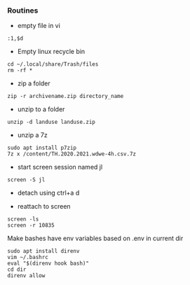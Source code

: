 ### Routines
* empty file in vi

```
:1,$d
```
* Empty linux recycle bin

```
cd ~/.local/share/Trash/files
rm -rf *
```
* zip a folder

```
zip -r archivename.zip directory_name
```
* unzip to a folder

```
unzip -d landuse landuse.zip
```

* unzip a 7z

```
sudo apt install p7zip
7z x /content/TH.2020.2021.wdwe-4h.csv.7z
```

* start screen session named jl

```
screen -S jl
```

* detach using ctrl+a d

* reattach to screen

```
screen -ls
screen -r 10835
```

Make bashes have env variables based on .env in current dir
```
sudo apt install direnv
vim ~/.bashrc
eval "$(direnv hook bash)"
cd dir
direnv allow
```